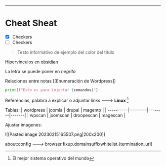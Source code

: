 -----------

# Cheat Sheat 

 - [x]  Checkers 
- [ ] Checkers 

> Testo informativo 
> de ejemplo del color del titulo 

Hipervinculos en [obsidian](https://raw.githubusercontent.com/ambionics/magento-exploits/master/magento-sqli.py)

La letra se puede poner en *negrita*

Relaciones entre notas [[Enumeración de Wordpress]]

```python
print(f"Esto es para injectar {comandos}")
```

Referencias, palabra a explicar o adjuntar links ---> **Linux** [^1]

[^1]:   El mejor sistema operativo del mundo

Tablas:
| wordpress | joomla | drupal | magento | 
| ----------|---------|--------|-------|
| wpscan | joomscan | droopescan | magescan | 

Ajustar imagenes: 

![[Pasted image 20230215165507.png|200x200]]

about:config ---> browser.fixup.domainsuffixwhitelist.{termination_url}
